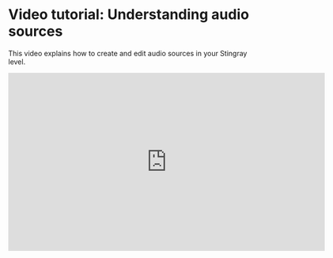 ﻿# Video tutorial: Understanding audio sources

This video explains how to create and edit audio sources in your Stingray level.

<iframe width="640" height="360" src="https://www.youtube.com/embed/zKCmaTMCDYQ" frameborder="0" allowfullscreen></iframe>
